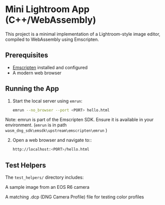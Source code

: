 # Mini Lightroom App (C++/WebAssembly)

This project is a minimal implementation of a Lightroom-style image editor, compiled to WebAssembly using Emscripten.

## Prerequisites

- [Emscripten](https://emscripten.org/docs/getting_started/downloads.html) installed and configured
- A modern web browser

## Running the App

1. Start the local server using `emrun`:
   ```bash
   emrun --no_browser --port <PORT> hello.html


Note: emrun is part of the Emscripten SDK. Ensure it is available in your environment.
(`emrun` is in path `wasm_dng_sdk\emsdk\upstream\emscripten\emrun` )


2. Open a web browser and navigate to::
   ```bash
   http://localhost:<PORT>/hello.html


## Test Helpers
The `test_helpers/` directory includes:

A sample image from an EOS R6 camera

A matching .dcp (DNG Camera Profile) file for testing color profiles

